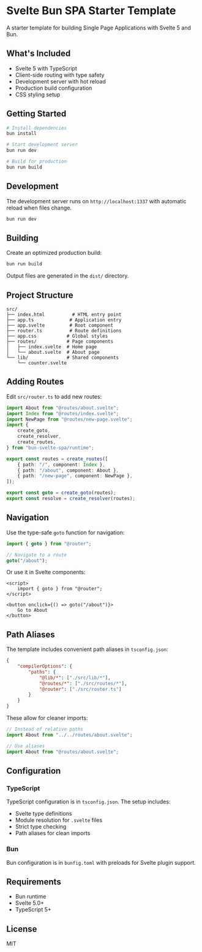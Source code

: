 # Svelte Bun SPA Starter Template

A starter template for building Single Page Applications with Svelte 5 and Bun.

## What's Included

- Svelte 5 with TypeScript
- Client-side routing with type safety
- Development server with hot reload
- Production build configuration
- CSS styling setup

## Getting Started

```bash
# Install dependencies
bun install

# Start development server
bun run dev

# Build for production
bun run build
```

## Development

The development server runs on `http://localhost:1337` with automatic reload when files change.

```bash
bun run dev
```

## Building

Create an optimized production build:

```bash
bun run build
```

Output files are generated in the `dist/` directory.

## Project Structure

```
src/
├── index.html          # HTML entry point
├── app.ts             # Application entry
├── app.svelte         # Root component
├── router.ts          # Route definitions
├── app.css           # Global styles
├── routes/           # Page components
│   ├── index.svelte  # Home page
│   └── about.svelte  # About page
└── lib/              # Shared components
    └── counter.svelte
```

## Adding Routes

Edit `src/router.ts` to add new routes:

```typescript
import About from "@routes/about.svelte";
import Index from "@routes/index.svelte";
import NewPage from "@routes/new-page.svelte";
import {
	create_goto,
	create_resolver,
	create_routes,
} from "bun-svelte-spa/runtime";

export const routes = create_routes([
	{ path: "/", component: Index },
	{ path: "/about", component: About },
	{ path: "/new-page", component: NewPage },
]);

export const goto = create_goto(routes);
export const resolve = create_resolver(routes);
```

## Navigation

Use the type-safe `goto` function for navigation:

```typescript
import { goto } from "@router";

// Navigate to a route
goto("/about");
```

Or use it in Svelte components:

```svelte
<script>
	import { goto } from "@router";
</script>

<button onclick={() => goto("/about")}>
	Go to About
</button>
```

## Path Aliases

The template includes convenient path aliases in `tsconfig.json`:

```json
{
	"compilerOptions": {
		"paths": {
			"@lib/*": ["./src/lib/*"],
			"@routes/*": ["./src/routes/*"],
			"@router": ["./src/router.ts"]
		}
	}
}
```

These allow for cleaner imports:

```typescript
// Instead of relative paths
import About from "../../routes/about.svelte";

// Use aliases
import About from "@routes/about.svelte";
```

## Configuration

### TypeScript

TypeScript configuration is in `tsconfig.json`. The setup includes:

- Svelte type definitions
- Module resolution for `.svelte` files
- Strict type checking
- Path aliases for clean imports

### Bun

Bun configuration is in `bunfig.toml` with preloads for Svelte plugin support.

## Requirements

- Bun runtime
- Svelte 5.0+
- TypeScript 5+

## License

MIT
